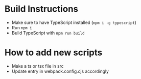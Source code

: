 # Build Instructions
- Make sure to have TypeScript installed (`npm i -g typescript`)
- Run `npm i`
- Build TypeScript with `npm run build`

# How to add new scripts
- Make a ts or tsx file in src
- Update entry in webpack.config.cjs accordingly
